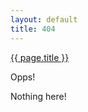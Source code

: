 ```yaml
---
layout: default
title: 404
---
```

<div class="pagination">
<a href="../" class="btn btn-info">{{ page.title }}</a>
</div>

Opps!

Nothing here!
